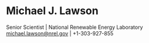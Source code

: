 # Michael J. Lawson
Senior Scientist | National Renewable Energy Laboratory  
michael.lawson@nrel.gov | +1-303-927-855
